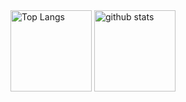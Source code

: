   <img alt="Top Langs" height="130px" src="https://github-readme-stats.vercel.app/api/top-langs/?username=sauhits&layout=compact&theme=highcontrast" />
  <img alt="github stats" height="130px" src="https://github-readme-stats.vercel.app/api?username=sauhits&theme=highcontrast&show_icons=true" />

